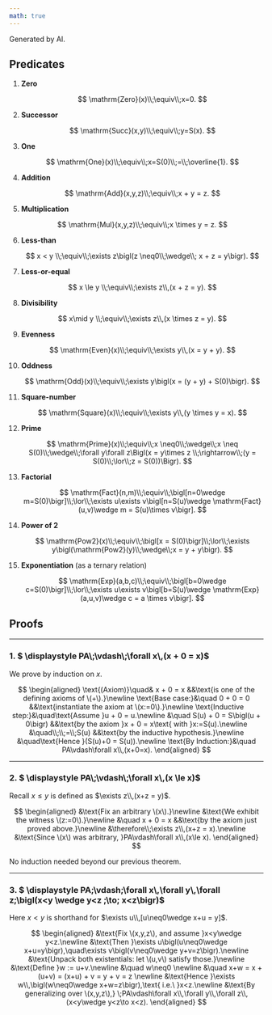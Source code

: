 ```yaml
---
math: true
---
```


Generated by AI.

## Predicates

1. **Zero**

   $$
   \mathrm{Zero}(x)\\;\equiv\\;x=0.
   $$

2. **Successor**

   $$
   \mathrm{Succ}(x,y)\\;\equiv\\;y=S(x).
   $$

3. **One**

   $$
   \mathrm{One}(x)\\;\equiv\\;x=S(0)\\;=\\;\overline{1}.
   $$

4. **Addition**

   $$
   \mathrm{Add}(x,y,z)\\;\equiv\\;x + y = z.
   $$

5. **Multiplication**

   $$
   \mathrm{Mul}(x,y,z)\\;\equiv\\;x \times y = z.
   $$

6. **Less-than**

   $$
   x < y \\;\equiv\\;\exists z\bigl(z \neq0\\;\wedge\\; x + z = y\bigr).
   $$

7. **Less-or-equal**

   $$
   x \le y \\;\equiv\\;\exists z\\,(x + z = y).
   $$

8. **Divisibility**

   $$
   x\mid y \\;\equiv\\;\exists z\\,(x \times z = y).
   $$

9. **Evenness**

   $$
   \mathrm{Even}(x)\\;\equiv\\;\exists y\\,(x = y + y).
   $$

10. **Oddness**

    $$
    \mathrm{Odd}(x)\\;\equiv\\;\exists y\bigl(x = (y + y) + S(0)\bigr).
    $$

11. **Square-number**

    $$
    \mathrm{Square}(x)\\;\equiv\\;\exists y\\,(y \times y = x).
    $$

12. **Prime**

    $$
    \mathrm{Prime}(x)\\;\equiv\\;x \neq0\\;\wedge\\;x \neq S(0)\\;\wedge\\;\forall y\forall z\Bigl(x = y\times z \\;\rightarrow\\;(y = S(0)\\;\lor\\;z = S(0))\Bigr).
    $$

13. **Factorial**

    $$
    \mathrm{Fact}(n,m)\\;\equiv\\;\bigl[n=0\wedge m=S(0)\bigr]\\;\lor\\;\exists u\exists v\bigl[n=S(u)\wedge \mathrm{Fact}(u,v)\wedge m = S(u)\times v\bigr].
    $$

14. **Power of 2**

    $$
    \mathrm{Pow2}(x)\\;\equiv\\;\bigl[x = S(0)\bigr]\\;\lor\\;\exists y\bigl(\mathrm{Pow2}(y)\\;\wedge\\;x = y + y\bigr).
    $$

15. **Exponentiation** (as a ternary relation)

    $$
    \mathrm{Exp}(a,b,c)\\;\equiv\\;\bigl[b=0\wedge c=S(0)\bigr]\\;\lor\\;\exists u\exists v\bigl[b=S(u)\wedge \mathrm{Exp}(a,u,v)\wedge c = a \times v\bigr].
    $$

## Proofs

---

### 1. $ \displaystyle PA\\;\vdash\\;\forall x\\,(x + 0 = x)$

We prove by induction on $x$.

$$
\begin{aligned}
\text{(Axiom)}\quad& x + 0 = x &&\text{is one of the defining axioms of \(+\).}\newline
\text{Base case:}&\quad 0 + 0 = 0 &&\text{instantiate the axiom at \(x:=0\).}\newline
\text{Inductive step:}&\quad\text{Assume }u + 0 = u.\newline
&\quad S(u) + 0 = S\bigl(u + 0\bigr) &&\text{by the axiom }x + 0 = x\text{ with }x:=S(u).\newline
&\quad\\;\\;=\\;S(u) &&\text{by the inductive hypothesis.}\newline
&\quad\text{Hence }(S(u)+0 = S(u)).\newline
\text{By Induction:}&\quad PA\vdash\forall x\\,(x+0=x).
\end{aligned}
$$

---

### 2. $ \displaystyle PA\\;\vdash\\;\forall x\\,(x \le x)$

Recall $x\le y$ is defined as $\exists z\\,(x+z = y)$.

$$
\begin{aligned}
&\text{Fix an arbitrary \(x\).}\newline
&\text{We exhibit the witness \(z:=0\).}\newline
&\quad x + 0 = x &&\text{by the axiom just proved above.}\newline
&\therefore\\;\exists z\\,(x+z = x).\newline
&\text{Since \(x\) was arbitrary, }PA\vdash\forall x\\,(x\le x).
\end{aligned}
$$

No induction needed beyond our previous theorem.

---

### 3. $ \displaystyle PA\;\vdash\;\forall x\\,\forall y\\,\forall z\;\bigl(x<y \wedge y<z \;\to\; x<z\bigr)$

Here $x<y$ is shorthand for
$\exists u\\,[u\neq0\wedge x+u = y]$.

$$
\begin{aligned}
&\text{Fix \(x,y,z\), and assume }x<y\wedge y<z.\newline
&\text{Then }\exists u\bigl(u\neq0\wedge x+u=y\bigr),\quad\exists v\bigl(v\neq0\wedge y+v=z\bigr).\newline
&\text{Unpack both existentials: let \(u,v\) satisfy those.}\newline
&\text{Define }w := u+v.\newline
&\quad w\neq0 \newline
&\quad x+w 
   = x + (u+v)
   = (x+u) + v
   = y + v
   = z \newline
&\text{Hence }\exists w\\,\bigl(w\neq0\wedge x+w=z\bigr),\text{ i.e.\ }x<z.\newline
&\text{By generalizing over \(x,y,z\),}
  \;PA\vdash\forall x\\,\forall y\\,\forall z\\,(x<y\wedge y<z\to x<z).
\end{aligned}
$$

